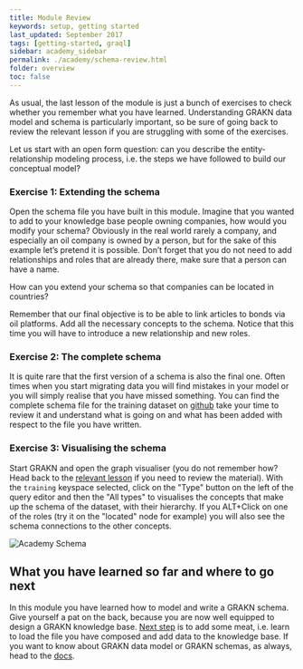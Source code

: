 ```yaml
---
title: Module Review
keywords: setup, getting started
last_updated: September 2017
tags: [getting-started, graql]
sidebar: academy_sidebar
permalink: ./academy/schema-review.html
folder: overview
toc: false
---
```


As usual, the last lesson of the module is just a bunch of exercises to check whether you remember what you have learned. Understanding GRAKN data model and schema is particularly important, so be sure of going back to review the relevant lesson if you are struggling with some of the exercises.

Let us start with an open form question: can you describe the entity-relationship modeling process, i.e. the steps we have followed to build our conceptual model?

### Exercise 1: Extending the schema
Open the schema file you have built in this module. Imagine that you wanted to add to your knowledge base people owning companies, how would you modify your schema? Obviously in the real world rarely a company, and especially an oil company is owned by a person, but for the sake of this example let’s pretend it is possible. Don’t forget that you do not need to add relationships and roles that are already there, make sure that a person can have a name.

How can you extend your schema so that companies can be located in countries?

Remember that our final objective is to be able to link articles to bonds via oil platforms. Add all the necessary concepts to the schema. Notice that this time you will have to introduce a new relationship and new roles.

### Exercise 2: The complete schema
It is quite rare that the first version of a schema is also the final one. Often times when you start migrating data you will find mistakes in your model or you will simply realise that you have missed something. You can find the complete schema file for the training dataset on [github](https://github.com/graknlabs/academy/blob/master/short-training/schema.gql) take your time to review it and understand what is going on and what has been added with respect to the file you have written.

### Exercise 3: Visualising the schema
Start GRAKN and open the graph visualiser (you do not remember how? Head back to the [relevant lesson](/academy/setup.html) if you need to review the material). With the `training` keyspace selected, click on the "Type" button on the left of the query editor and then the "All types" to visualises the concepts that make up the schema of the dataset, with their hierarchy. If you ALT+Click on one of the roles (try it on the "located" node for example) you will also see the schema connections to the other concepts.

  ![Academy Schema](/images/academy/3-schema/academy-schema.png)

## What you have learned so far and where to go next
In this module you have learned how to model and write a GRAKN schema. Give yourself a pat on the back, because you are now well equipped to design a GRAKN knowledge base. [Next step](/academy/loading-file.html) is to add some meat, i.e. learn to load the file you have composed and add data to the knowledge base. If you want to know about GRAKN data model or GRAKN schemas, as always, head to the [docs](/index.html).
